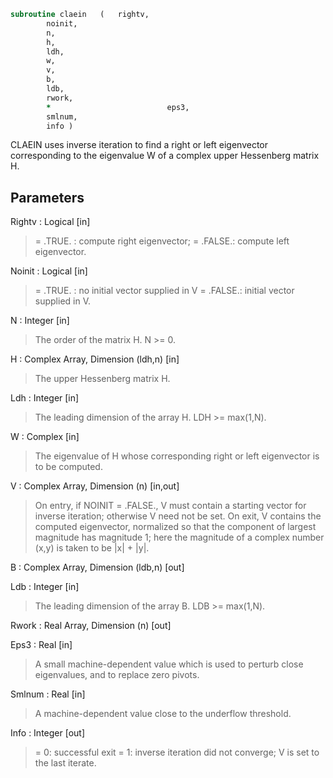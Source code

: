 ```fortran
subroutine claein	(	rightv,
		noinit,
		n,
		h,
		ldh,
		w,
		v,
		b,
		ldb,
		rwork,
		*                          eps3,
		smlnum,
		info )
```

 CLAEIN uses inverse iteration to find a right or left eigenvector
 corresponding to the eigenvalue W of a complex upper Hessenberg
 matrix H.

## Parameters
Rightv : Logical [in]
> = .TRUE. : compute right eigenvector;
> = .FALSE.: compute left eigenvector.

Noinit : Logical [in]
> = .TRUE. : no initial vector supplied in V
> = .FALSE.: initial vector supplied in V.

N : Integer [in]
> The order of the matrix H.  N >= 0.

H : Complex Array, Dimension (ldh,n) [in]
> The upper Hessenberg matrix H.

Ldh : Integer [in]
> The leading dimension of the array H.  LDH >= max(1,N).

W : Complex [in]
> The eigenvalue of H whose corresponding right or left
> eigenvector is to be computed.

V : Complex Array, Dimension (n) [in,out]
> On entry, if NOINIT = .FALSE., V must contain a starting
> vector for inverse iteration; otherwise V need not be set.
> On exit, V contains the computed eigenvector, normalized so
> that the component of largest magnitude has magnitude 1; here
> the magnitude of a complex number (x,y) is taken to be
> |x| + |y|.

B : Complex Array, Dimension (ldb,n) [out]

Ldb : Integer [in]
> The leading dimension of the array B.  LDB >= max(1,N).

Rwork : Real Array, Dimension (n) [out]

Eps3 : Real [in]
> A small machine-dependent value which is used to perturb
> close eigenvalues, and to replace zero pivots.

Smlnum : Real [in]
> A machine-dependent value close to the underflow threshold.

Info : Integer [out]
> = 0:  successful exit
> = 1:  inverse iteration did not converge; V is set to the
> last iterate.

